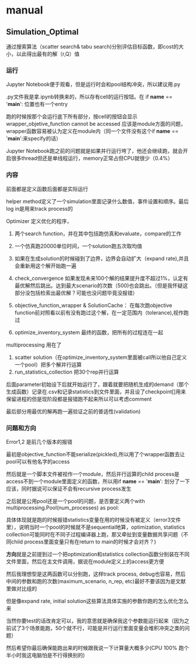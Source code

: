 # manual
## Simulation_Optimal
通过搜索算法（scatter search& tabu search)分别评估目标函数，即cost的大小，以此得出最有的解（r,Q）值

### 运行
Jupyter Notebook便于观看，但是运行时会和pool结构冲突，所以建议用.py

.py文件我是拿.ipynb转换来的，所以存有cell的运行按钮。在 if __name__ == '__main__': 位置也有一个entry

跑的时候按那个会运行底下所有部分，按cell的按钮会显示wrapper_objetive_function cannot be accessed
应该是module方面的问题，wrapper函数容易被认为定义在module内（同一个文件没有这个if __name__ == '__main__':来specify的话）

Jupyter Notebook跑之前的问题就是如果并行运行垮了，他还会继续跑，就会开启很多thread但还是单线程运行，memory正常占但CPU就很少（0.4%）
### 内容
前面都是定义函数后面都是实际运行

helper method定义了一个simulation里面记录什么数值，事件设置和顺序。最后log in是用来track process的

Optimizer 定义优化的程序，

1. 两个search function，并在其中包括跑仿真和evaluate，compare的工作

2. 一个仿真跑20000单位时间，一个solution跑五次取均值
3. 如果在生成solution的时候碰到了边界，边界会自动扩大（expand rate),并且会重新用这个解开始跑一遍
4. check_convergence 如果发现未来100个解的结果提升度不超过1%，认定有最优解然后跳出。达到最大scenario的次数（500)也会跳出。（但是我怀疑这部分没包括检索出最优解？可能也没问题毕竟没报错）
5. objective_function_wrapper & SolutionCache： 在每次跑objective function前对照看以前有没有跑过这个解，在一定范围内（tolerance),视作跑过
6. optimize_inventory_system 最终的函数，把所有的过程连在一起

multiprocessing 用在了

1. scatter solution（在optimize_inventory_system里面被call所以他自己定义一个pool）把多个解并行运算
2. run_statistics_collection 把30个rep并行运算

后面parameter初始设下后就开始运行了，跟着就要把随机生成的demand（那个生成函数）记录在.csv和记录statistics到文件里面，并且设了checkpoint[]用来保留进程的但是现阶段都是报错跑不起来所以可以考虑comment

最后部分用最优的解再跑一遍验证之前的普适性(validation)

### 问题和方向
Error1,2 是前几个版本的报错

最初是objective_function不能serialize(pickled),所以用了个wrapper函数去让pool可以有他名字的access

然后就是一个脚本文件被视作一个module，然后并行运算的child process是access不到一个module里面定义的函数，所以用if __name__ == '__main__': 划分了一下应该，同时据说可以保证不会有recursive process发生

之后就是公用pool还是一个pool的问题，是否要定义两个with multiprocessing.Pool(num_processes) as pool:

具体体现就是跑的时候报错statistics变量在用的时候没有被定义（error3文件里），说明当时一个pool的时候就不是sequential地算，optimization, statistics collection可能同时在不同子过程编译器上跑，那又牵扯到变量数据共享问题（不同child process里面变量只有在return to main的时候才会对齐？)

**方向**就是之前提到过一个把optimization和statistics collection函数分别装在不同文件里面，然后在主文件调用，据说在module定义上的access更方便

然后我理想型是这两函数可以分别跑，这样track process, debug也容易，然后中间的参数和跑的次数(maximum_scenario, n_rep, etc)最好不要该因为是文献里做对比组的

但是像expand rate, initial solution这些算法具体实施的参数你跑的怎么优化怎么来

当然你要test的话改肯定可以，我的意思就是确保我这个参数能运行起来（因为之前试了3个场景能跑，50个就不行，可能是并行运行里面变量会堆积冲突之类的问题）

然后希望你最后确保能跑出来的时候跟我说一下计算量大概多少(CPU 100% 跑个半小时我这电脑怕是不行得换别的)


